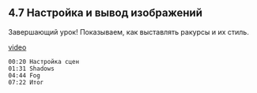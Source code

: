 ## 4.7 Настройка и вывод изображений

Завершающий урок! Показываем, как выставлять ракурсы и их стиль.

[video](https://player.softculture.cc/embed/online/SKC/SKC_85.27.04_L4-7_Images_Export)

``` chapters
00:20 Настройка сцен
01:31 Shadows 
04:44 Fog
07:22 Итог
```